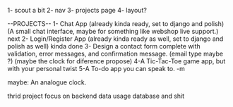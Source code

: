 1- scout a bit
2- nav
3- projects page
4- layout?


--PROJECTS--
1- Chat App (already kinda ready, set to django and polish) (A small chat interface, maybe for something like webshop live support.) next
2- Login/Register App (already kinda ready as well, set to django and polish as well) kinda done
3- Design a contact form complete with validation, error messages, and confirmation message. (email type maybe ?) (maybe the clock for diference propose)
4-A Tic-Tac-Toe game app, but with your personal twist
5-A To-do app you can speak to. -m

maybe: An analogue clock.

thrid project focus on backend data usage database and shit
